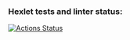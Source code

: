 ### Hexlet tests and linter status:
[![Actions Status](https://github.com/Alaiv/qa-engineer-project-84/workflows/hexlet-check/badge.svg)](https://github.com/Alaiv/qa-engineer-project-84/actions)